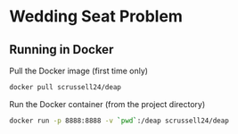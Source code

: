 # Wedding Seat Problem

## Running in Docker

Pull the Docker image (first time only)
```bash
docker pull scrussell24/deap
```

Run the Docker container (from the project directory)
```bash
docker run -p 8888:8888 -v `pwd`:/deap scrussell24/deap
```